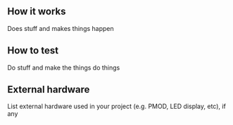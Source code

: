 <!---

This file is used to generate your project datasheet. Please fill in the information below and delete any unused
sections.

You can also include images in this folder and reference them in the markdown. Each image must be less than
512 kb in size, and the combined size of all images must be less than 1 MB.
-->

## How it works

Does stuff and makes things happen

## How to test

Do stuff and make the things do things

## External hardware

List external hardware used in your project (e.g. PMOD, LED display, etc), if any
